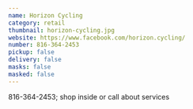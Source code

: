 ```yaml
---
name: Horizon Cycling
category: retail
thumbnail: horizon-cycling.jpg
website: https://www.facebook.com/horizon.cycling/
number: 816-364-2453
pickup: false
delivery: false
masks: false
masked: false
---
```

816-364-2453; shop inside or call about services
